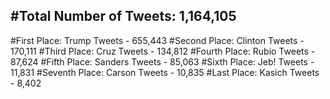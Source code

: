 #Total Number of Tweets: 1,164,105 
---
#First Place: Trump Tweets - 655,443
#Second Place: Clinton Tweets - 170,111
#Third Place: Cruz Tweets - 134,812
#Fourth Place: Rubio Tweets - 87,624
#Fifth Place: Sanders Tweets - 85,063
#Sixth Place: Jeb! Tweets - 11,831
#Seventh Place: Carson Tweets - 10,835
#Last Place: Kasich Tweets - 8,402
